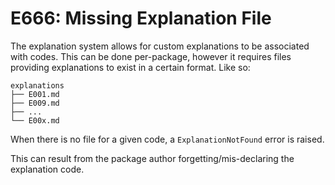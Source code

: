 # E666: Missing Explanation File

The explanation system allows for custom explanations to be associated with
codes. This can be done per-package, however it requires files providing
explanations to exist in a certain format. Like so:

```text
explanations
├── E001.md
├── E009.md
├── ...
└── E00x.md
```

When there is no file for a given code, a `ExplanationNotFound` error is raised.

This can result from the package author forgetting/mis-declaring the explanation
code.
